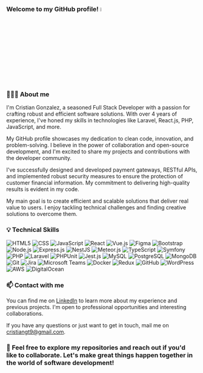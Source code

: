### Welcome to my GitHub profile! <a href="https://www.linkedin.com/in/cristiangt9/"><img src="https://media.giphy.com/media/hvRJCLFzcasrR4ia7z/giphy.gif" width="5%"></a>

### 👨🏻‍💻 About me

I'm Cristian Gonzalez, a seasoned Full Stack Developer with a passion for crafting robust and efficient software solutions. With over 4 years of experience, I've honed my skills in technologies like Laravel, React.js, PHP, JavaScript, and more.

My GitHub profile showcases my dedication to clean code, innovation, and problem-solving. I believe in the power of collaboration and open-source development, and I'm excited to share my projects and contributions with the developer community.

I've successfully designed and developed payment gateways, RESTful APIs, and implemented robust security measures to ensure the protection of customer financial information. My commitment to delivering high-quality results is evident in my code.

My main goal is to create efficient and scalable solutions that deliver real value to users. I enjoy tackling technical challenges and finding creative solutions to overcome them.

### 💡 Technical Skills

<p>
  <img alt="HTML5" src="https://img.shields.io/badge/-HTML5-E34F26?style=flat-square&logo=html5&logoColor=white" />
  <img alt="CSS" src="https://img.shields.io/badge/-CSS-1572B6?style=flat-square&logo=css3&logoColor=white" />
  <img alt="JavaScript" src="https://img.shields.io/badge/-JavaScript-F7DF1E?style=flat-square&logo=javascript&logoColor=black" />
  <img alt="React" src="https://img.shields.io/badge/-React-61DAFB?style=flat-square&logo=react&logoColor=black" />
  <img alt="Vue.js" src="https://img.shields.io/badge/-Vue.js-4FC08D?style=flat-square&logo=vue.js&logoColor=white" />
  <img alt="Figma" src="https://img.shields.io/badge/-Figma-F24E1E?style=flat-square&logo=figma&logoColor=white" />
  <img alt="Bootstrap" src="https://img.shields.io/badge/-Bootstrap-7952B3?style=flat-square&logo=bootstrap&logoColor=white" />
  <img alt="Node.js" src="https://img.shields.io/badge/-Node.js-339933?style=flat-square&logo=node.js&logoColor=white" />
  <img alt="Express.js" src="https://img.shields.io/badge/-Express.js-000000?style=flat-square&logo=express&logoColor=white" />
  <img alt="NestJS" src="https://img.shields.io/badge/-NestJS-E0234E?style=flat-square&logo=nestjs&logoColor=white" />
  <img alt="Meteor.js" src="https://img.shields.io/badge/-Meteor.js-DD0031?style=flat-square&logo=meteor&logoColor=white" />
  <img alt="TypeScript" src="https://img.shields.io/badge/-TypeScript-007ACC?style=flat-square&logo=typescript&logoColor=white" />
  <img alt="Symfony" src="https://img.shields.io/badge/-Symfony-000000?style=flat-square&logo=symfony&logoColor=white" />
  <img alt="PHP" src="https://img.shields.io/badge/-PHP-777BB4?style=flat-square&logo=php&logoColor=white" />
  <img alt="Laravel" src="https://img.shields.io/badge/-Laravel-FF2D20?style=flat-square&logo=laravel&logoColor=white" />
  <img alt="PHPUnit" src="https://img.shields.io/badge/-PHPUnit-9333EA?style=flat-square&logo=phpunit&logoColor=white" />
  <img alt="Jest.js" src="https://img.shields.io/badge/-Jest.js-C21325?style=flat-square&logo=jest&logoColor=white" />
  <img alt="MySQL" src="https://img.shields.io/badge/-MySQL-4479A1?style=flat-square&logo=mysql&logoColor=white" />
  <img alt="PostgreSQL" src="https://img.shields.io/badge/-PostgreSQL-336791?style=flat-square&logo=postgresql&logoColor=white" />
  <img alt="MongoDB" src="https://img.shields.io/badge/-MongoDB-47A248?style=flat-square&logo=mongodb&logoColor=white" />
  <img alt="Git" src="https://img.shields.io/badge/-Git-F05032?style=flat-square&logo=git&logoColor=white" />
  <img alt="Jira" src="https://img.shields.io/badge/-Jira-0052CC?style=flat-square&logo=jira&logoColor=white" />
  <img alt="Microsoft Teams" src="https://img.shields.io/badge/-Microsoft%20Teams-6264A7?style=flat-square&logo=microsoft-teams&logoColor=white" />
  <img alt="Docker" src="https://img.shields.io/badge/-Docker-2496ED?style=flat-square&logo=docker&logoColor=white" />
  <img alt="Redux" src="https://img.shields.io/badge/-Redux-764ABC?style=flat-square&logo=redux&logoColor=white" />
  <img alt="GitHub" src="https://img.shields.io/badge/-GitHub-181717?style=flat-square&logo=github&logoColor=white" />
  <img alt="WordPress" src="https://img.shields.io/badge/-WordPress-21759B?style=flat-square&logo=wordpress&logoColor=white" />
  <img alt="AWS" src="https://img.shields.io/badge/-Amazon%20AWS-232F3E?style=flat-square&logo=amazon-aws&logoColor=white" />
  <img alt="DigitalOcean" src="https://img.shields.io/badge/-DigitalOcean-0080FF?style=flat-square&logo=digitalocean&logoColor=white" />
</p>

### 📫 Contact with me

You can find me on [LinkedIn](https://www.linkedin.com/in/cristian-gonzalez-torres/) to learn more about my experience and previous projects. I'm open to professional opportunities and interesting collaborations.

If you have any questions or just want to get in touch, mail me on cristiangt9@gmail.com.

### 🚀 Feel free to explore my repositories and reach out if you'd like to collaborate. Let's make great things happen together in the world of software development!
